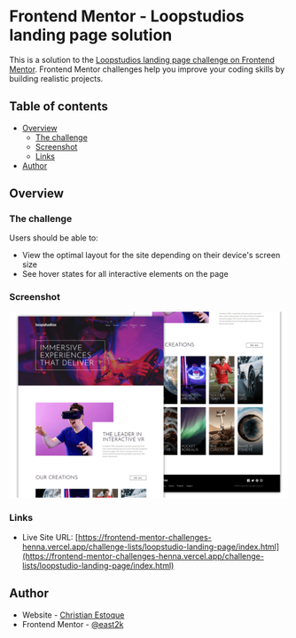 # Frontend Mentor - Loopstudios landing page solution

This is a solution to the [Loopstudios landing page challenge on Frontend Mentor](https://www.frontendmentor.io/challenges/loopstudios-landing-page-N88J5Onjw). Frontend Mentor challenges help you improve your coding skills by building realistic projects. 

## Table of contents

- [Overview](#overview)
  - [The challenge](#the-challenge)
  - [Screenshot](#screenshot)
  - [Links](#links)
- [Author](#author)

## Overview

### The challenge

Users should be able to:

- View the optimal layout for the site depending on their device's screen size
- See hover states for all interactive elements on the page

### Screenshot

![Preview Screenshot](/assets/thumbnails/loopstudio-landing-page.png)

### Links

- Live Site URL: [https://frontend-mentor-challenges-henna.vercel.app/challenge-lists/loopstudio-landing-page/index.html](https://frontend-mentor-challenges-henna.vercel.app/challenge-lists/loopstudio-landing-page/index.html)

## Author

- Website - [Christian Estoque](https://frontend-mentor-challenges-henna.vercel.app/)
- Frontend Mentor - [@east2k](https://www.frontendmentor.io/profile/east2k)
